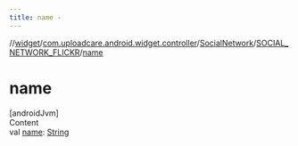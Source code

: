```yaml
---
title: name -
---
```

//[widget](../../../index.md)/[com.uploadcare.android.widget.controller](../../index.md)/[SocialNetwork](../index.md)/[SOCIAL_NETWORK_FLICKR](index.md)/[name](name.md)



# name  
[androidJvm]  
Content  
val [name](name.md): [String](https://kotlinlang.org/api/latest/jvm/stdlib/kotlin/-string/index.html)  



